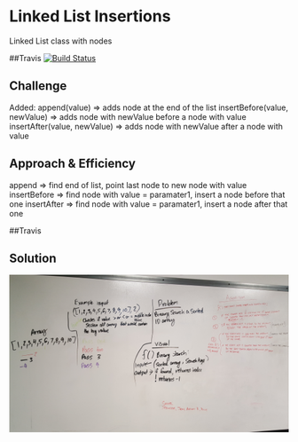 # Linked List Insertions
Linked List class with nodes

##Travis
[![Build Status](https://travis-ci.com/shiratap/data-structures-and-algorithms.svg?branch=master)](https://travis-ci.com/shiratap/data-structures-and-algorithms)

## Challenge
Added: 
append(value) => adds node at the end of the list
insertBefore(value, newValue) => adds node with newValue before a node with value
insertAfter(value, newValue) => adds node with newValue after a node with value

## Approach & Efficiency
append => find end of list, point last node to new node with value
insertBefore => find node with value = paramater1, insert a node before that one
insertAfter => find node with value = paramater1, insert a node after that one

##Travis


## Solution
![Screenshot](../assets/array-binary-search.jpg)
